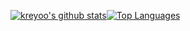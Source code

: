 [![kreyoo's github stats](https://profile-readme-git-master.jvllmr.vercel.app/api?username=jvllmr&theme=synthwave&count_private=true&bg_color=30,e96443,904e95&title_color=fff&text_color=fff)](https://github.com/anuraghazra/github-readme-stats)[![Top Languages](https://profile-readme-git-master.jvllmr.vercel.app/api/top-langs/?username=jvllmr&theme=synthwave&bg_color=30,e96443,904e95&title_color=fff&count_private=true&text_color=fff)](https://github.com/anuraghazra/github-readme-stats)
